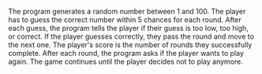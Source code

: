 The program generates a random number between 1 and 100. 
The player has to guess the correct number within 5 chances for each round. 
After each guess, the program tells the player if their guess is too low, too high, or correct. If the player guesses correctly, they pass the round and move to the next one.
The player's score is the number of rounds they successfully complete.
After each round, the program asks if the player wants to play again.
The game continues until the player decides not to play anymore.
